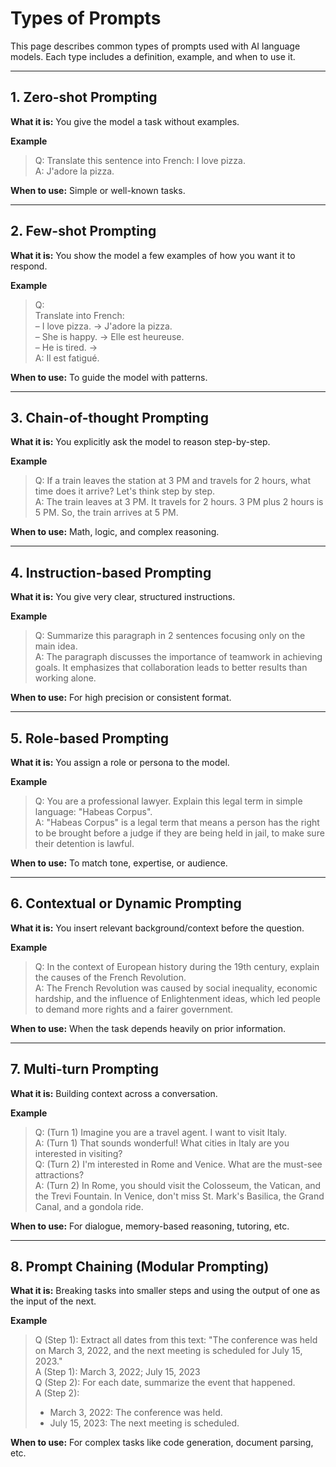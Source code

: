 # Types of Prompts

This page describes common types of prompts used with AI language models. Each type includes a definition, example, and when to use it.

---

## 1. Zero-shot Prompting
**What it is:** You give the model a task without examples.

**Example**  
> Q: Translate this sentence into French: I love pizza.  
> A: J'adore la pizza.

**When to use:** Simple or well-known tasks.

---

## 2. Few-shot Prompting
**What it is:** You show the model a few examples of how you want it to respond.

**Example**  
> Q:  
> Translate into French:  
> – I love pizza. → J'adore la pizza.  
> – She is happy. → Elle est heureuse.  
> – He is tired. →  
> A: Il est fatigué.

**When to use:** To guide the model with patterns.

---

## 3. Chain-of-thought Prompting
**What it is:** You explicitly ask the model to reason step-by-step.

**Example**  
> Q: If a train leaves the station at 3 PM and travels for 2 hours, what time does it arrive? Let's think step by step.  
> A: The train leaves at 3 PM. It travels for 2 hours. 3 PM plus 2 hours is 5 PM. So, the train arrives at 5 PM.

**When to use:** Math, logic, and complex reasoning.

---

## 4. Instruction-based Prompting
**What it is:** You give very clear, structured instructions.

**Example**  
> Q: Summarize this paragraph in 2 sentences focusing only on the main idea.  
> A: The paragraph discusses the importance of teamwork in achieving goals. It emphasizes that collaboration leads to better results than working alone.

**When to use:** For high precision or consistent format.

---

## 5. Role-based Prompting
**What it is:** You assign a role or persona to the model.

**Example**  
> Q: You are a professional lawyer. Explain this legal term in simple language: "Habeas Corpus".  
> A: "Habeas Corpus" is a legal term that means a person has the right to be brought before a judge if they are being held in jail, to make sure their detention is lawful.

**When to use:** To match tone, expertise, or audience.

---

## 6. Contextual or Dynamic Prompting
**What it is:** You insert relevant background/context before the question.

**Example**  
> Q: In the context of European history during the 19th century, explain the causes of the French Revolution.  
> A: The French Revolution was caused by social inequality, economic hardship, and the influence of Enlightenment ideas, which led people to demand more rights and a fairer government.

**When to use:** When the task depends heavily on prior information.

---

## 7. Multi-turn Prompting
**What it is:** Building context across a conversation.

**Example**  
> Q: (Turn 1) Imagine you are a travel agent. I want to visit Italy.  
> A: (Turn 1) That sounds wonderful! What cities in Italy are you interested in visiting?  
> Q: (Turn 2) I'm interested in Rome and Venice. What are the must-see attractions?  
> A: (Turn 2) In Rome, you should visit the Colosseum, the Vatican, and the Trevi Fountain. In Venice, don't miss St. Mark's Basilica, the Grand Canal, and a gondola ride.

**When to use:** For dialogue, memory-based reasoning, tutoring, etc.

---

## 8. Prompt Chaining (Modular Prompting)
**What it is:** Breaking tasks into smaller steps and using the output of one as the input of the next.

**Example**  
> Q (Step 1): Extract all dates from this text: "The conference was held on March 3, 2022, and the next meeting is scheduled for July 15, 2023."  
> A (Step 1): March 3, 2022; July 15, 2023  
> Q (Step 2): For each date, summarize the event that happened.  
> A (Step 2):  
> - March 3, 2022: The conference was held.  
> - July 15, 2023: The next meeting is scheduled.

**When to use:** For complex tasks like code generation, document parsing, etc. 